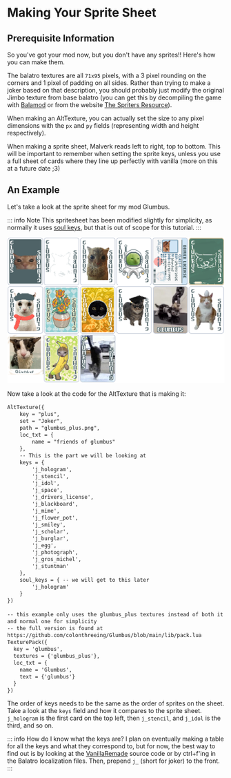 # Making Your Sprite Sheet

## Prerequisite Information

So you've got your mod now, but you don't have any sprites!! Here's how you can make them.

The balatro textures are all `71x95` pixels, with a 3 pixel rounding on the corners and 1 pixel of padding on all sides. Rather than trying to make a joker based on that description, you should probably just modify the original Jimbo texture from base balatro (you can get this by decompiling the game with [Balamod](https://github.com/balamod/balamod) or from the website [The Spriters Resource](https://www.spriters-resource.com/pc_computer/balatro/)).

When making an AltTexture, you can actually set the size to any pixel dimensions with the `px` and `py` fields (representing width and height respectively).

When making a sprite sheet, Malverk reads left to right, top to bottom. This will be important to remember when setting the sprite keys, unless you use a full sheet of cards where they line up perfectly with vanilla (more on this at a future date ;3)
## An Example

Let's take a look at the sprite sheet for my mod Glumbus.

::: info Note
This spritesheet has been modified slightly for simplicity, as normally it uses [soul keys](<../soul keys>), but that is out of scope for this tutorial.
:::

![Glumbus sprite sheet](/assets/glumbus_sheet.png)

Now take a look at the code for the AltTexture that is making it:

```lua{9-25}
AltTexture({
    key = "plus",
    set = "Joker",
    path = "glumbus_plus.png",
    loc_txt = {
        name = "friends of glumbus"
    },
    -- This is the part we will be looking at
    keys = {
        'j_hologram',
        'j_stencil',
        'j_idol',
        'j_space',
        'j_drivers_license',
        'j_blackboard',
        'j_mime',
        'j_flower_pot',
        'j_smiley',
        'j_scholar',
        'j_burglar',
        'j_egg',
        'j_photograph',
        'j_gros_michel',
        'j_stuntman'
    },
    soul_keys = { -- we will get to this later
        'j_hologram'
    }
})

-- this example only uses the glumbus_plus textures instead of both it and normal one for simplicity
-- the full version is found at https://github.com/colonthreeing/Glumbus/blob/main/lib/pack.lua
TexturePack({
  key = 'glumbus',
  textures = {'glumbus_plus'},
  loc_txt = {
    name = 'Glumbus',
    text = {'glumbus'}
  }
})
```

The order of keys needs to be the same as the order of sprites on the sheet. Take a look at the `keys` field and how it compares to the sprite sheet. `j_hologram` is the first card on the top left, then `j_stencil`, and `j_idol` is the third, and so on.

::: info How do I know what the keys are?
I plan on eventually making a table for all the keys and what they correspond to, but for now, the best way to find out is by looking at the [VanillaRemade](https://github.com/nh6574/VanillaRemade/blob/main/src/jokers.lua) source code or by ctrl+f'ing in the Balatro localization files. Then, prepend `j_` (short for joker) to the front.
:::
